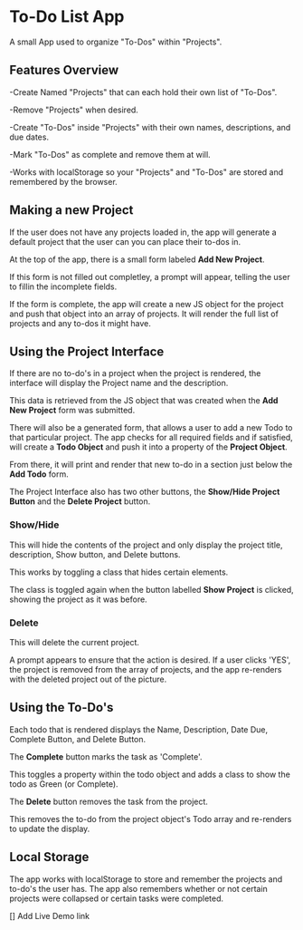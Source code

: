 # To-Do List App
A small App used to organize "To-Dos" within "Projects".

## Features Overview

-Create Named "Projects" that can each hold their own list of "To-Dos".

-Remove "Projects" when desired.

-Create "To-Dos" inside "Projects" with their own names, descriptions, and due dates.

-Mark "To-Dos" as complete and remove them at will.

-Works with localStorage so your "Projects" and "To-Dos" are stored and remembered by the browser.

## Making a new Project
If the user does not have any projects loaded in, the app will generate a default project that the user can you can place their to-dos in.

At the top of the app, there is a small form labeled **Add New Project**.

If this form is not filled out completley, a prompt will appear, telling the user to fillin the incomplete fields. 

If the form is complete, the app will create a new JS object for the project and push that object into an array of projects. It will render the full list of projects and any to-dos it might have. 

## Using the Project Interface
If there are no to-do's in a project when the project is rendered, the interface will display the Project name and the description.

This data is retrieved from the JS object that was created when the **Add New Project** form was submitted.

There will also be a generated form, that allows a user to add a new Todo to that particular project. The app checks for all required fields and if satisfied, will create a **Todo Object** and push it into a property of the **Project Object**.

From there, it will print and render that new to-do in a section just below the **Add Todo** form.

The Project Interface also has two other buttons, the **Show/Hide Project Button** and the **Delete Project** button.

### Show/Hide
This will hide the contents of the project and only display the project title, description, Show button, and Delete buttons.

This works by toggling a class that hides certain elements.

The class is toggled again when the button labelled **Show Project** is clicked, showing the project as it was before.

### Delete
This will delete the current project.

A prompt appears to ensure that the action is desired. If a user clicks 'YES', the project is removed from the array of projects, and the app re-renders with the deleted project out of the picture.

## Using the To-Do's
Each todo that is rendered displays the Name, Description, Date Due, Complete Button, and Delete Button.

The **Complete** button marks the task as 'Complete'. 

This toggles a property within the todo object and adds a class to show the todo as Green (or Complete).

The **Delete** button removes the task from the project.

This removes the to-do from the project object's Todo array and re-renders to update the display.

## Local Storage

The app works with localStorage to store and remember the projects and to-do's the user has. The app also remembers whether or not certain projects were collapsed or certain tasks were completed.


[] Add Live Demo link

